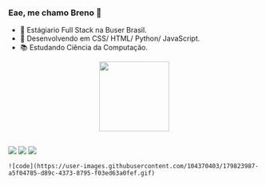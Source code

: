 ### Eae, me chamo Breno 👋

- 🔭 Estágiario Full Stack na Buser Brasil.
- 🌱 Desenvolvendo em CSS/ HTML/ Python/ JavaScript.
- 📚 Estudando Ciência da Computação.

<div align="center">
  <a href="https://github.com/oBrenoMS">
  <img height="140em" src="https://github-readme-stats.vercel.app/api/top-langs/?username=oBrenoMS&layout=compact&langs_count=7&theme=dark"/>
</div>

##
 
  <div> 
     <a href="https://www.linkedin.com/in/breno-martins-silva-546336186/" target="_blank"><img src="https://img.shields.io/badge/-LinkedIn-%230077B5?style=for-the-badge&logo=linkedin&logoColor=white" target="_blank"></a> 
      <a href = "mailto:brenomartinsilva2019@gmail.com"><img src="https://img.shields.io/badge/-Gmail-%23333?style=for-the-badge&logo=gmail&logoColor=white" target="_blank"></a>
    <a href="https://instagram.com/brenoo.brn" target="_blank"><img src="https://img.shields.io/badge/-Instagram-%23E4405F?style=for-the-badge&logo=instagram&logoColor=white" target="_blank"></a>

    ![code](https://user-images.githubusercontent.com/104370403/179823987-a5f04785-d89c-4373-8795-f03ed63a0fef.gif)


  </div>
